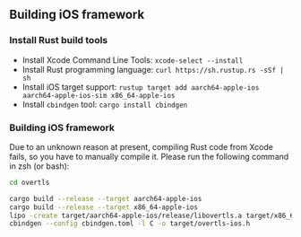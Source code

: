 ## Building iOS framework

### Install **Rust** build tools
- Install Xcode Command Line Tools: `xcode-select --install`
- Install Rust programming language: `curl https://sh.rustup.rs -sSf | sh`
- Install iOS target support: `rustup target add aarch64-apple-ios aarch64-apple-ios-sim x86_64-apple-ios`
- Install `cbindgen` tool: `cargo install cbindgen`

### Building iOS framework
Due to an unknown reason at present, compiling Rust code from Xcode fails, so you have to manually compile it.
Please run the following command in zsh (or bash):
```bash
cd overtls

cargo build --release --target aarch64-apple-ios
cargo build --release --target x86_64-apple-ios
lipo -create target/aarch64-apple-ios/release/libovertls.a target/x86_64-apple-ios/release/libovertls.a -output target/libovertls.a
cbindgen --config cbindgen.toml -l C -o target/overtls-ios.h
```

